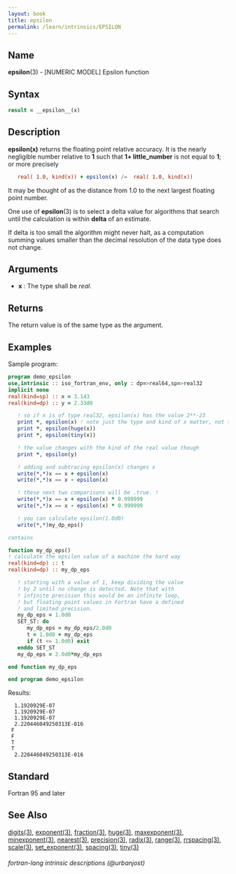 ```yaml
---
layout: book
title: epsilon
permalink: /learn/intrinsics/EPSILON
---
```

## __Name__

__epsilon__(3) - \[NUMERIC MODEL\] Epsilon function

## __Syntax__
```fortran
result = __epsilon__(x)
```

## __Description__

__epsilon(x)__ returns the floating point relative accuracy. 
It is the nearly negligible number relative to __1__
such that __1+ little_number__ is not equal to __1__; or more
precisely
```fortran
   real( 1.0, kind(x)) + epsilon(x) /=  real( 1.0, kind(x))
```
It may be thought of as the distance from 1.0 to the next largest
floating point number. 

One use of __epsilon__(3) is to select a delta value for algorithms that
search until the calculation is within __delta__ of an estimate.

If delta is too small the algorithm might never halt, as a computation
summing values smaller than the decimal resolution of the data type does
not change.

## __Arguments__

  - __x__
    : The type shall be _real_.

## __Returns__

The return value is of the same type as the argument.

## __Examples__

Sample program:

```fortran
program demo_epsilon
use,intrinsic :: iso_fortran_env, only : dp=>real64,sp=>real32
implicit none
real(kind=sp) :: x = 3.143
real(kind=dp) :: y = 2.33d0

   ! so if x is of type real32, epsilon(x) has the value 2**-23
   print *, epsilon(x) ! note just the type and kind of x matter, not the value
   print *, epsilon(huge(x)) 
   print *, epsilon(tiny(x)) 

   ! the value changes with the kind of the real value though
   print *, epsilon(y)

   ! adding and subtracing epsilon(x) changes x
   write(*,*)x == x + epsilon(x)
   write(*,*)x == x - epsilon(x)

   ! these next two comparisons will be .true. !
   write(*,*)x == x + epsilon(x) * 0.999999
   write(*,*)x == x - epsilon(x) * 0.999999

   ! you can calculate epsilon(1.0d0)
   write(*,*)my_dp_eps()

contains

function my_dp_eps()
! calculate the epsilon value of a machine the hard way
real(kind=dp) :: t
real(kind=dp) :: my_dp_eps

   ! starting with a value of 1, keep dividing the value
   ! by 2 until no change is detected. Note that with
   ! infinite precision this would be an infinite loop,
   ! but floating point values in Fortran have a defined
   ! and limited precision.
   my_dp_eps = 1.0d0
   SET_ST: do
      my_dp_eps = my_dp_eps/2.0d0
      t = 1.0d0 + my_dp_eps
      if (t <= 1.0d0) exit
   enddo SET_ST
   my_dp_eps = 2.0d0*my_dp_eps

end function my_dp_eps

end program demo_epsilon
```
  Results:
```text
  1.1920929E-07
  1.1920929E-07
  1.1920929E-07
  2.220446049250313E-016
 F
 F
 T
 T
  2.220446049250313E-016
```
## __Standard__

Fortran 95 and later
## __See Also__

[digits(3)](DIGITS),
[exponent(3)](EXPONENT),
[fraction(3)](FRACTION),
[huge(3)](HUGE),
[maxexponent(3)](MAXEXPONENT),
[minexponent(3)](MINEXPONENT),
[nearest(3)](NEAREST),
[precision(3)](PRECISION),
[radix(3)](RADIX),
[range(3)](RANGE),
[rrspacing(3)](RRSPACING),
[scale(3)](SCALE),
[set_exponent(3)](SET_EXPONENT),
[spacing(3)](SPACING),
[tiny(3)](TINY)

###### fortran-lang intrinsic descriptions (@urbanjost)
